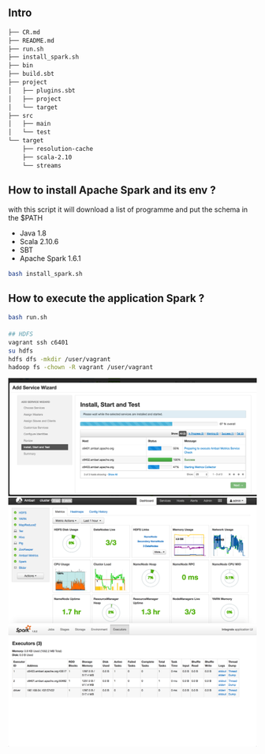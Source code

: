 ## Intro

```bash
├── CR.md
├── README.md
├── run.sh
├── install_spark.sh
├── bin
├── build.sbt
├── project
│   ├── plugins.sbt
│   ├── project
│   └── target
├── src
│   ├── main
│   └── test
└── target
    ├── resolution-cache
    ├── scala-2.10
    └── streams
```

## How to install Apache Spark and its env ?

with this script it will download a list of programme and put the schema in the $PATH

* Java 1.8
* Scala 2.10.6
* SBT
* Apache Spark 1.6.1

```bash
bash install_spark.sh
```

## How to execute the application Spark ?

```bash
bash run.sh

## HDFS
vagrant ssh c6401
su hdfs
hdfs dfs -mkdir /user/vagrant
hadoop fs -chown -R vagrant /user/vagrant
```
![](./img/1.png)
![](./img/2.png)
![](./img/3.png)

